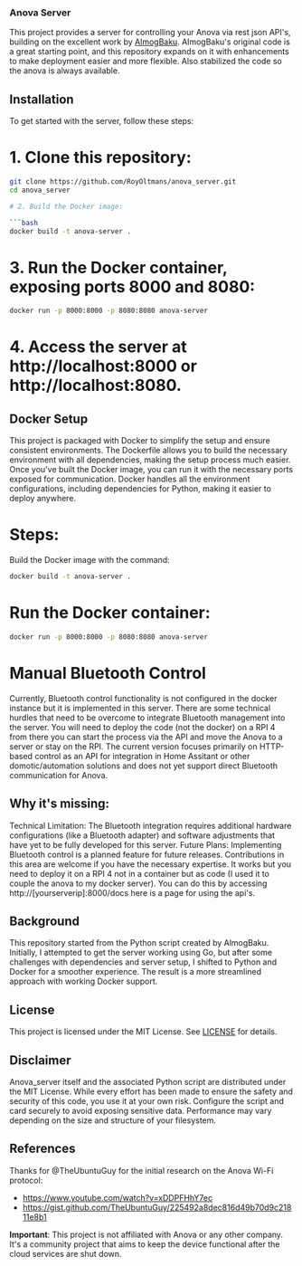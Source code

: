 ### Anova Server

This project provides a server for controlling your Anova via rest json API's, building on the excellent work by [AlmogBaku](https://github.com/AlmogBaku/Anova4All/). AlmogBaku's original code is a great starting point, and this repository expands on it with enhancements to make deployment easier and more flexible. Also stabilized the code so the anova is always available.

## Installation

To get started with the server, follow these steps:

# 1. Clone this repository:
   ```bash
   git clone https://github.com/RoyOltmans/anova_server.git
   cd anova_server

# 2. Build the Docker image:

```bash
docker build -t anova-server .
```

# 3. Run the Docker container, exposing ports 8000 and 8080:

```bash
docker run -p 8000:8000 -p 8080:8080 anova-server
```
# 4. Access the server at http://localhost:8000 or http://localhost:8080.

## Docker Setup
This project is packaged with Docker to simplify the setup and ensure consistent environments. The Dockerfile allows you to build the necessary environment with all dependencies, making the setup process much easier. Once you've built the Docker image, you can run it with the necessary ports exposed for communication. Docker handles all the environment configurations, including dependencies for Python, making it easier to deploy anywhere.

# Steps:
Build the Docker image with the command:

```bash
docker build -t anova-server .
```

# Run the Docker container:
```bash
docker run -p 8000:8000 -p 8080:8080 anova-server
```

# Manual Bluetooth Control
Currently, Bluetooth control functionality is not configured in the docker instance but it is implemented in this server. There are some technical hurdles that need to be overcome to integrate Bluetooth management into the server. You will need to deploy the code (not the docker) on a RPI 4 from there you can start the process via the API and move the Anova to a server or stay on the RPI. The current version focuses primarily on HTTP-based control as an API for integration in Home Assitant or other domotic/automation solutions and does not yet support direct Bluetooth communication for Anova.

## Why it's missing:
Technical Limitation: The Bluetooth integration requires additional hardware configurations (like a Bluetooth adapter) and software adjustments that have yet to be fully developed for this server.
Future Plans: Implementing Bluetooth control is a planned feature for future releases. Contributions in this area are welcome if you have the necessary expertise.
It works but you need to deploy it on a RPI 4 not in a container but as code (I used it to couple the anova to my docker server). You can do this by accessing http://[yourserverip]:8000/docs here is a page for using the api's.

## Background
This repository started from the Python script created by AlmogBaku. Initially, I attempted to get the server working using Go, but after some challenges with dependencies and server setup, I shifted to Python and Docker for a smoother experience. The result is a more streamlined approach with working Docker support.

## License
This project is licensed under the MIT License. See [LICENSE](/LICENSE) for details.

## Disclaimer
Anova_server itself and the associated Python script are distributed under the MIT License. While every effort has been made to ensure the safety and security of this code, you use it at your own risk. Configure the script and card securely to avoid exposing sensitive data. Performance may vary depending on the size and structure of your filesystem.

## References

Thanks for @TheUbuntuGuy for the initial research on the Anova Wi-Fi protocol:

- https://www.youtube.com/watch?v=xDDPFHhY7ec
- https://gist.github.com/TheUbuntuGuy/225492a8dec816d49b70d9c21811e8b1

**Important**: This project is not affiliated with Anova or any other company. It's a community project that aims to
keep the device functional after the cloud services are shut down.

